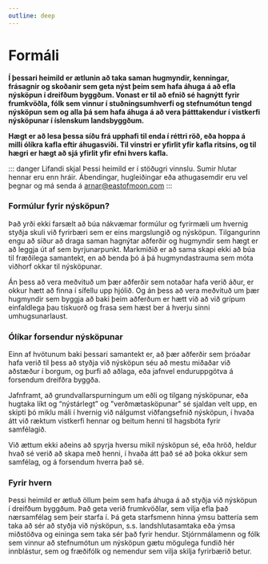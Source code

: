 ```yaml
---
outline: deep
---
```


# Formáli

**Í þessari heimild er ætlunin að taka saman hugmyndir, kenningar, frásagnir og skoðanir sem geta nýst þeim sem hafa áhuga á að efla nýsköpun í dreifðum byggðum. Vonast er til að efnið sé hagnýtt fyrir frumkvöðla, fólk sem vinnur í stuðningsumhverfi og stefnumótun tengd nýsköpun sem og alla þá sem hafa áhuga á að vera þátttakendur í vistkerfi nýsköpunar í íslenskum landsbyggðum.**

**Hægt er að lesa þessa síðu frá upphafi til enda í réttri röð, eða hoppa á milli ólíkra kafla eftir áhugasviði. Til vinstri er yfirlit yfir kafla ritsins, og til hægri er hægt að sjá yfirlit yfir efni hvers kafla.**


::: danger Lifandi skjal
Þessi heimild er í stöðugri vinnslu. Sumir hlutar hennar eru enn hráir. Ábendingar, hugleiðingar eða athugasemdir eru vel þegnar og má senda á arnar@eastofmoon.com
:::

### Formúlur fyrir nýsköpun?

Það yrði ekki farsælt að búa nákvæmar formúlur og fyrirmæli um hvernig styðja skuli við fyrirbæri sem er eins margslungið og nýsköpun. Tilgangurinn engu að síður að draga saman hagnýtar aðferðir og hugmyndir sem hægt er að leggja út af sem byrjunarpunkt. Markmiðið er að sama skapi ekki að búa til fræðilega samantekt, en að benda þó á þá hugmyndastrauma sem móta viðhorf okkar til nýsköpunar.

Án þess að vera meðvituð um þær aðferðir sem notaðar hafa verið áður, er okkur hætt að finna í sífellu upp hjólið. Og án þess að vera meðvituð um þær hugmyndir sem byggja að baki þeim aðferðum er hætt við að við grípum einfaldlega þau tískuorð og frasa sem hæst ber á hverju sinni umhugsunarlaust.


### Ólíkar forsendur nýsköpunar

Einn af hvötunum baki þessari samantekt er, að þær aðferðir sem þróaðar hafa verið til þess að styðja við nýsköpun séu að mestu miðaðar við aðstæður í borgum, og þurfi að aðlaga, eða jafnvel enduruppgötva á forsendum dreifðra byggða.

Jafnframt, að grundvallarspurningum um eðli og tilgang nýsköpunar, eða hugtaka líkt og “nýstárlegt” og "verðmætasköpunar" sé sjaldan velt upp, en skipti þó miklu máli í hvernig við nálgumst viðfangsefnið nýsköpun, í hvaða átt við ræktum vistkerfi hennar og beitum henni til hagsbóta fyrir samfélagið.

Við ættum ekki aðeins að spyrja hversu mikil nýsköpun sé, eða hröð, heldur hvað sé verið að skapa með henni, í hvaða átt það sé að þoka okkur sem samfélag, og á forsendum hverra það sé.

### Fyrir hvern
Þessi heimild er ætluð öllum þeim sem hafa áhuga á að styðja við nýsköpun í dreifðum byggðum. Það geta verið frumkvöðlar, sem vilja efla það nærsamfélag sem þeir starfa í. Þá geta starfsmenn hinna ýmsu battería sem taka að sér að styðja við nýsköpun, s.s. landshlutasamtaka eða ýmsa miðstöðva og eininga sem taka sér það fyrir hendur. Stjórnmálamenn og fólk sem vinnur að stefnumótun um nýsköpun gætu mögulega fundið hér innblástur, sem og fræðifólk og nemendur sem vilja skilja fyrirbærið betur.